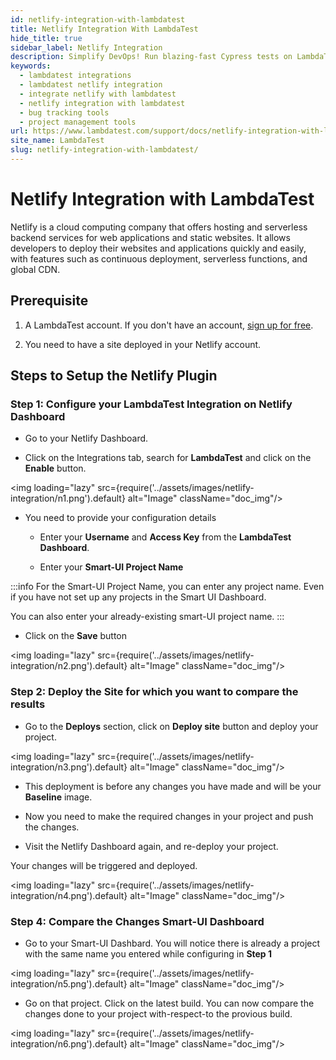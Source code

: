 ```yaml
---
id: netlify-integration-with-lambdatest
title: Netlify Integration With LambdaTest
hide_title: true
sidebar_label: Netlify Integration
description: Simplify DevOps! Run blazing-fast Cypress tests on LambdaTest directly from your Netlify builds.
keywords:
  - lambdatest integrations
  - lambdatest netlify integration
  - integrate netlify with lambdatest
  - netlify integration with lambdatest
  - bug tracking tools
  - project management tools
url: https://www.lambdatest.com/support/docs/netlify-integration-with-lambdatest/
site_name: LambdaTest
slug: netlify-integration-with-lambdatest/
---
```


<script type="application/ld+json"
    dangerouslySetInnerHTML={{ __html: JSON.stringify({
       "@context": "https://schema.org",
        "@type": "BreadcrumbList",
        "itemListElement": [{
          "@type": "ListItem",
          "position": 1,
          "name": "LambdaTest",
          "item": "https://www.lambdatest.com"
        },{
          "@type": "ListItem",
          "position": 2,
          "name": "Support",
          "item": "https://www.lambdatest.com/support/docs/"
        },{
          "@type": "ListItem",
          "position": 3,
          "name": "Netlify Integration",
          "item": "https://www.lambdatest.com/support/docs/netlify-integration-with-lambdatest/"
        }]
      })
    }}
></script>

# Netlify Integration with LambdaTest

Netlify is a cloud computing company that offers hosting and serverless backend services for web applications and static websites. It allows developers to deploy their websites and applications quickly and easily, with features such as continuous deployment, serverless functions, and global CDN.

## Prerequisite

1. A LambdaTest account. If you don't have an account, [sign up for free](https://accounts.lambdatest.com/dashboard).

2. You need to have a site deployed in your Netlify account.

## Steps to Setup the Netlify Plugin

### Step 1: Configure your LambdaTest Integration on Netlify Dashboard

- Go to your Netlify Dashboard.

- Click on the Integrations tab, search for **LambdaTest** and click on the **Enable** button.

<img loading="lazy" src={require('../assets/images/netlify-integration/n1.png').default} alt="Image" className="doc_img"/>

- You need to provide your configuration details

    - Enter your **Username** and **Access Key** from the **LambdaTest Dashboard**.

    - Enter your **Smart-UI Project Name**

:::info
For the Smart-UI Project Name, you can enter any project name. Even if you have not set up any projects in the Smart UI Dashboard.

You can also enter your already-existing smart-UI project name.
:::

- Click on the **Save** button

<img loading="lazy" src={require('../assets/images/netlify-integration/n2.png').default} alt="Image" className="doc_img"/>

### Step 2: Deploy the Site for which you want to compare the results

- Go to the **Deploys** section, click on **Deploy site** button and deploy your project. 

<img loading="lazy" src={require('../assets/images/netlify-integration/n3.png').default} alt="Image" className="doc_img"/>

- This deployment is before any changes you have made and will be your **Baseline** image.

- Now you need to make the required changes in your project and push the changes.

- Visit the Netlify Dashboard again, and re-deploy your project.

Your changes will be triggered and deployed.

<img loading="lazy" src={require('../assets/images/netlify-integration/n4.png').default} alt="Image" className="doc_img"/>

### Step 4: Compare the Changes Smart-UI Dashboard

- Go to your Smart-UI Dashbard. You will notice there is already a project with the same name you entered while configuring in **Step 1**

<img loading="lazy" src={require('../assets/images/netlify-integration/n5.png').default} alt="Image" className="doc_img"/>

- Go on that project. Click on the latest build. You can now compare the changes done to your project with-respect-to the provious build.

<img loading="lazy" src={require('../assets/images/netlify-integration/n6.png').default} alt="Image" className="doc_img"/>